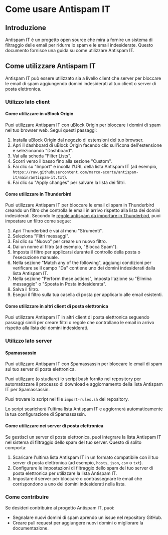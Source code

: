 # Come usare Antispam IT

## Introduzione

Antispam IT è un progetto open source che mira a fornire un sistema di filtraggio delle email per ridurre lo spam e le email indesiderate. Questo documento fornisce una guida su come utilizzare Antispam IT.

## Come utilizzare Antispam IT

Antispam IT può essere utilizzato sia a livello client che server per bloccare le email di spam aggiungendo domini indesiderati al tuo client o server di posta elettronica.

### Utilizzo lato client

#### Come utilizzare in uBlock Origin

Puoi utilizzare Antispam IT con uBlock Origin per bloccare i domini di spam nel tuo browser web. Segui questi passaggi:

1. Installa uBlock Origin dal negozio di estensioni del tuo browser.
2. Apri il dashboard di uBlock Origin facendo clic sull'icona dell'estensione e selezionando "Dashboard".
3. Vai alla scheda "Filter Lists".
4. Scorri verso il basso fino alla sezione "Custom".
5. Fai clic su "Import" e incolla l'URL della lista Antispam IT (ad esempio, `https://raw.githubusercontent.com/marco-acorte/antispam-it/main/antispam-it.txt`).
6. Fai clic su "Apply changes" per salvare la lista dei filtri.

#### Come utilizzare in Thunderbird

Puoi utilizzare Antispam IT per bloccare le email di spam in Thunderbird creando un filtro che controlla le email in arrivo rispetto alla lista dei domini indesiderati.
Secondo le [regole antispam da importare in Thunderbird](https://www.wilderssecurity.com/threads/antispam-rules-to-import-in-thunderbird.280688/#post-1738806), puoi impostare un filtro come segue:

1. Apri Thunderbird e vai al menu "Strumenti".
2. Seleziona "Filtri messaggi".
3. Fai clic su "Nuovo" per creare un nuovo filtro.
4. Dai un nome al filtro (ad esempio, "Blocca Spam").
5. Imposta il filtro per applicarsi durante il controllo della posta o l'esecuzione manuale.
6. Nella sezione "Match any of the following", aggiungi condizioni per verificare se il campo "Da" contiene uno dei domini indesiderati dalla lista Antispam IT.
7. Nella sezione "Perform these actions", imposta l'azione su "Elimina messaggio" o "Sposta in Posta indesiderata".
8. Salva il filtro.
9. Esegui il filtro sulla tua casella di posta per applicarlo alle email esistenti.

#### Come utilizzare in altri client di posta elettronica

Puoi utilizzare Antispam IT in altri client di posta elettronica seguendo passaggi simili per creare filtri o regole che controllano le email in arrivo rispetto alla lista dei domini indesiderati.

### Utilizzo lato server

#### Spamassassin

Puoi utilizzare Antispam IT con Spamassassin per bloccare le email di spam sul tuo server di posta elettronica.

Puoi utilizzare (o studiare) lo script bash fornito nel repository per automatizzare il processo di download e aggiornamento della lista Antispam IT per Spamassassin.

Puoi trovare lo script nel file `import-rules.sh` del repository.

Lo script scaricherà l'ultima lista Antispam IT e aggiornerà automaticamente la tua configurazione di Spamassassin.

#### Come utilizzare nei server di posta elettronica

Se gestisci un server di posta elettronica, puoi integrare la lista Antispam IT nel sistema di filtraggio dello spam del tuo server. Questo di solito comporta:

1. Scaricare l'ultima lista Antispam IT in un formato compatibile con il tuo server di posta elettronica (ad esempio, `hosts`, `json`, `csv` o `txt`).
2. Configurare le impostazioni di filtraggio dello spam del tuo server di posta elettronica per utilizzare la lista Antispam IT.
3. Impostare il server per bloccare o contrassegnare le email che corrispondono a uno dei domini indesiderati nella lista.

### Come contribuire

Se desideri contribuire al progetto Antispam IT, puoi:

- Segnalare nuovi domini di spam aprendo un issue nel repository GitHub.
- Creare pull request per aggiungere nuovi domini o migliorare la documentazione.
